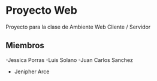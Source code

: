 # Proyecto Web
Proyecto para la clase de Ambiente Web Cliente / Servidor

## Miembros

-Jessica Porras
-Luis Solano
-Juan Carlos Sanchez
- Jenipher Arce 

